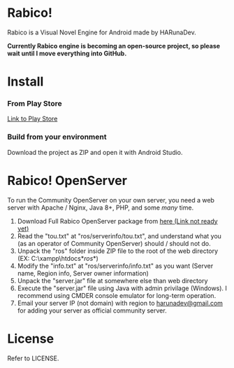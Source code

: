 # Rabico!
Rabico is a Visual Novel Engine for Android made by HARunaDev.

**Currently Rabico engine is becoming an open-source project, so please wait until I move everything into GitHub.**

# Install
### From Play Store
[Link to Play Store](https://play.google.com/store/apps/details?id=cm7dev.Rabico)

### Build from your environment
Download the project as ZIP and open it with Android Studio.

# Rabico! OpenServer
To run the Community OpenServer on your own server, you need a web server with Apache / Nginx, Java 8+, PHP, and some *many* time.

1. Download Full Rabico OpenServer package from [here (Link not ready yet)](harunadev.com)
2. Read the "tou.txt" at "ros/serverinfo/tou.txt", and understand what you (as an operator of Community OpenServer) should / should not do.
3. Unpack the "ros" folder inside ZIP file to the root of the web directory (EX: C:\xampp\htdocs\**ros**)
4. Modify the "info.txt" at "ros/serverinfo/info.txt" as you want (Server name, Region info, Server owner information)
5. Unpack the "server.jar" file at somewhere else than web directory
6. Execute the "server.jar" file using Java with admin privilage (Windows). I recommend using CMDER console emulator for long-term operation.
7. Email your server IP (not domain) with region to harunadev@gmail.com for adding your server as official community server.

# License
Refer to LICENSE.
